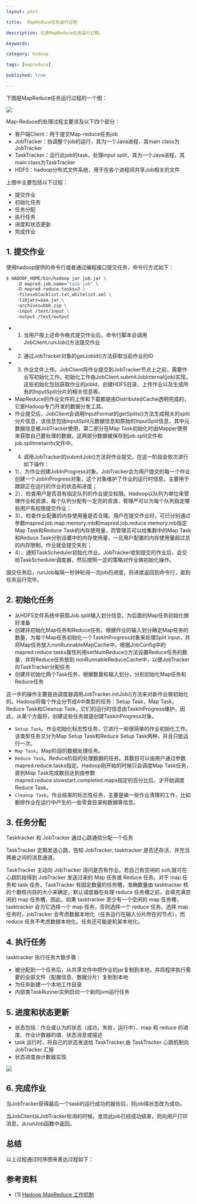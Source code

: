 ```yaml
---
layout: post

title:  MapReduce任务运行过程

description: 记录MapReduce任务运行过程。

keywords:  

category: hadoop

tags: [mapreduce]

published: true

---
```


下图是MapReduce任务运行过程的一个图：

![](http://zhaomingtai.u.qiniudn.com/mapredurce1.png)

Map-Reduce的处理过程主要涉及以下四个部分：

- 客户端Client：用于提交Map-reduce任务job
- JobTracker：协调整个job的运行，其为一个Java进程，其main class为JobTracker
- TaskTracker：运行此job的task，处理input split，其为一个Java进程，其main class为TaskTracker
- HDFS：hadoop分布式文件系统，用于在各个进程间共享Job相关的文件

上图中主要包括以下过程：

- 提交作业
- 初始化任务
- 任务分配
- 执行任务
- 进度和状态更新
- 完成作业

## 1. 提交作业

使用hadoop提供的命令行或者通过编程接口提交任务，命令行方式如下：

```bash
$ HADOOP_HOME/bin/hadoop jar job.jar \  
    -D mapred.job.name="task-job" \  
    -D mapred.reduce.tasks=3 \  
    -files=blacklist.txt,whitelist.xml \  
    -libjars=aaa.jar \  
    -archives=bbb.zip \  
    -input /test/input \  
    -output /test/output 
```

- 1. 当用户按上述命令格式提交作业后，命令行脚本会调用JobClient.runJob()方法提交作业
- 2. 通过JobTracker对象的getJobId()方法获取当前作业的ID
- 3. 作业文件上传。JobClient将作业提交到JobTracker节点上之前，需要作业写初始化工作。初始化工作由JobClient.submitJobInternal(job)实现，这些初始化包括获取作业的jobId、创建HDFS目录、上传作业以及生成所有的InputSplit分片的相关信息等。
 - MapReduce的作业文件的上传和下载都是由DistributedCache透明完成的，它是Hadoop专门开发的数据分发工具。
 - 作业提交后，JobClient会调用InputFormat的getSplits()方法生成相关的split分片信息，该信息包括InputSplit元数据信息和原始的InputSplit信息，其中元数据信息被JobTracker使用，第二部分在Map Task初始化时由Mapper使用来获取自己要处理的数据，这两部分数据被保存到job.split文件和job.splitmetainfo文件中。 
- 4. 调用JobTracker的submitJob()方法将作业提交。在这一阶段会依次进行如下操作： 
 - 1）、为作业创建JobInProgress对象。JobTracker会为用户提交的每一个作业创建一个JobInProgress对象，这个对象维护了作业的运行时信息，主要用于跟踪正在运行的作业的状态和进度； 
 - 2）、检查用户是否具有指定队列的作业提交权限。Hadoop以队列为单位来管理作业和资源，每个队列分配有一定亮的资源，管理严可以为每个队列指定哪些用户有权限提交作业； 
 - 3）、检查作业配置的内存使用量是否合理。用户在提交作业时，可已分别通过参数mapred.job.map.memory.mb和mapred.job.reduce.memory.mb指定Map Task和Reduce Task的内存使用量，而管理员可以给集群中的Map Task和Reduce Task分别设置中的内存使用量，一旦用户配置的内存使用量超过总的内存限制，作业就会提交失败； 
 - 4）、通知TaskScheduler初始化作业。JobTracker收到提交的作业后，会交给TaskScheduler调度器，然后按照一定的策略对作业做初始化操作。

提交任务后，runJob每隔一秒钟轮询一次job的进度，将进度返回到命令行，直到任务运行完毕。

## 2. 初始化任务

- 从HDFS文件系统中获取Job.split输入划分信息，为后面的Map任务初始化做好准备
- 创建并初始化Map任务和Reduce任务。根据作业的输入划分确定Map任务的数量，为每个Map任务初始化一个TaskInProgress对象来处理Split input，并将Map任务放入nonRunnableMapCache中。根据JobConfig中的mapred.reduce.tasks属性利用setNumReduce()方法设置Reduce任务的数量，并将Reduce任务放到 nonRunnableReduceCache中，以便JobTracker向TaskTracker分配任务
- 创建并初始化两个Task任务，根据数量和输入划分，分别初始化Map任务和Reduce任务

这一步的操作主要是由调度器调用JobTracker.initJob()方法来对新作业做初始化的。Hadoop将每个作业分节成4中类型的任务：Setup Task，Map Task，Reduce Task和Cleanup Task，它们的运行时信息由TaskInProgress维护，因此，从某个方面将，创建这些任务就是创建TaskInProgress对象。 

- `Setup Task`。作业初始化标志性任务，它进行一些很简单的作业初始化工作。该类型任务又分为Map Setup Task和Reduce Setup Task两种，并且只能运行一次。 
- `Map Task`。Map阶段的数据处理任务。 
- `Reduce Task`。Reduce阶段的处理数据的任务。其数目可以由用户通过参数mapred.reduce.tasks指定。Hadoop刚开始的时候只会调度Map Task任务，直到Map Task完成数目达到由参数mapred.reduce.slowstart.completed.maps指定的百分比后，才开始调度Reduce Task。 
- `Cleanup Task`。作业结束的标志性任务，主要是做一些作业清理的工作，比如删除作业在运行中产生的一些零食目录和数据等信息。

## 3. 任务分配

Tasktracker 和 JobTracker 通过心跳通信分配一个任务

TaskTracker 定期发送心跳，告知 JobTracker, tasktracker 是否还存活，并充当两者之间的消息通道。

TaskTracker 主动向 JobTracker 询问是否有作业。若自己有空闲的 solt,就可在心跳阶段得到 JobTracker 发送过来的 Map 任务或 Reduce 任务。对于 map 任务和 task 任务，TaskTracker 有固定数量的任务槽，准确数量由 tasktracker 核的个数核内存的大小来确定。默认调度器在处理 reduce 任务槽之前，会填充满空闲的 map 任务槽，因此，如果 tasktracker 至少有一个空闲的 map 任务槽，tasktracker 会为它选择一个 map 任务，否则选择一个 reduce 任务。选择 map 任务时，jobTracker 会考虑数据本地化（任务运行在输入分片所在的节点），而 reduce 任务不考虑数据本地化。任务还可能是机架本地化。

## 4. 执行任务

tasktracker 执行任务大致步骤：

- 被分配到一个任务后，从共享文件中把作业的jar复制到本地，并将程序执行需要的全部文件（配置信息、数据分片）复制到本地
- 为任务新建一个本地工作目录
- 内部类TaskRunner实例启动一个新的jvm运行任务

## 5. 进度和状态更新

- 状态包括：作业或认为的状态（成功，失败，运行中）、map 和 reduce 的进度、作业计数器的值、状态消息或描述
- task 运行时，将自己的状态发送给 TaskTracker,由 TaskTracker 心跳机制向 JobTracker 汇报
- 状态进度由计数器实现

![](http://zhaomingtai.u.qiniudn.com/updateStatusMapredurce.png)

## 6. 完成作业

当JobTracker获得最后一个task的运行成功的报告后，将job得状态改为成功。

当JobClient从JobTracker轮询的时候，发现此job已经成功结束，则向用户打印消息，从runJob函数中返回。

## 总结

以上过程通过时序图来表达过程如下：

## 参考资料

- [1] [Hadoop MapReduce 工作机制](http://kangfoo.u.qiniudn.com/article/2014/03/hadoop-mapreduce--gong-zuo-ji-zhi/)
